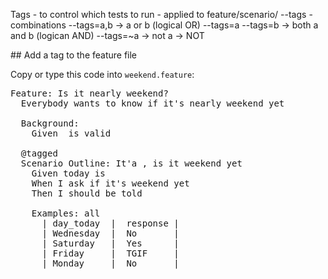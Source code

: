 
Tags - to control which tests to run - applied to feature/scenario/ --tags - combinations
--tags=a,b  -> a or b (logical OR)
--tags=a --tags=b -> both a and b (logican AND)
--tags=~a -> not a -> NOT

## Add a tag to the feature file

Copy or type this code into `weekend.feature`:

<pre class="file" data-filename="weekend.feature" data-target="replace">
Feature: Is it nearly weekend?
  Everybody wants to know if it's nearly weekend yet

  Background: 
    Given <day_today> is valid

  @tagged
  Scenario Outline: It'a <day_today>, is it weekend yet
    Given today is <day_today>
    When I ask if it's weekend yet
    Then I should be told <response>

    Examples: all
      | day_today  |  response |
      | Wednesday  |  No       |
      | Saturday   |  Yes      |
      | Friday     |  TGIF     |
      | Monday     |  No       |

</pre>
